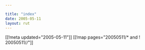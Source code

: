 ```yaml
---

title: "index"
date: 2005-05-11
layout: rut
---
```


[[!meta updated="2005-05-11"]]
[[!map pages="20050511/* and ! 20050511/*/*"]]
